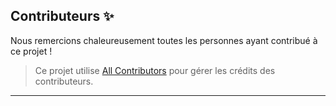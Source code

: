 ## Contributeurs ✨

Nous remercions chaleureusement toutes les personnes ayant contribué à ce projet !

> Ce projet utilise [All Contributors](https://allcontributors.org/) pour gérer les crédits des contributeurs.  



---
